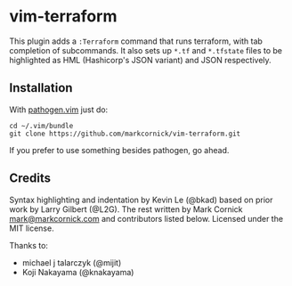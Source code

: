 # vim-terraform

This plugin adds a `:Terraform` command that runs terraform, with tab
completion of subcommands. It also sets up `*.tf` and `*.tfstate` files
to be highlighted as HML (Hashicorp's JSON variant) and JSON respectively.

## Installation

With [pathogen.vim](https://github.com/tpope/vim-pathogen) just do:

    cd ~/.vim/bundle
    git clone https://github.com/markcornick/vim-terraform.git

If you prefer to use something besides pathogen, go ahead.

## Credits

Syntax highlighting and indentation by Kevin Le (@bkad) based on prior work
by Larry Gilbert (@L2G). The rest written by Mark Cornick <mark@markcornick.com>
and contributors listed below. Licensed under the MIT license.

Thanks to:
* michael j talarczyk (@mijit)
* Koji Nakayama (@knakayama)
